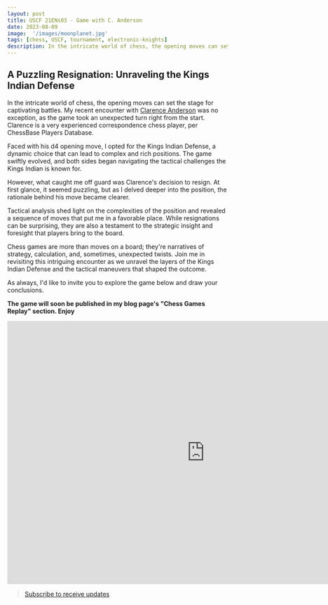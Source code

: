 ```yaml
---
layout: post
title: USCF 21ENs03 - Game with C. Anderson
date: 2023-08-09
image:  '/images/moonplanet.jpg'
tags: [chess, USCF, tournament, electronic-knights]
description: In the intricate world of chess, the opening moves can set the stage for captivating battles. My recent encounter with Clarence Anderson was no exception, as the game took an unexpected turn right from the start.
---
```



## A Puzzling Resignation: Unraveling the Kings Indian Defense

In the intricate world of chess, the opening moves can set the stage for captivating battles. My recent encounter with [Clarence Anderson](https://players.chessbase.com/en/player/anderson_clarence/7851) was no exception, as the game took an unexpected turn right from the start. Clarence is a very experienced correspondence chess player, per ChessBase Players Database.

Faced with his d4 opening move, I opted for the Kings Indian Defense, a dynamic choice that can lead to complex and rich positions. The game swiftly evolved, and both sides began navigating the tactical challenges the Kings Indian is known for.

However, what caught me off guard was Clarence's decision to resign. At first glance, it seemed puzzling, but as I delved deeper into the position, the rationale behind his move became clearer.

Tactical analysis shed light on the complexities of the position and revealed a sequence of moves that put me in a favorable place. While resignations can be surprising, they are also a testament to the strategic insight and foresight that players bring to the board.

Chess games are more than moves on a board; they're narratives of strategy, calculation, and, sometimes, unexpected twists. Join me in revisiting this intriguing encounter as we unravel the layers of the Kings Indian Defense and the tactical maneuvers that shaped the outcome.

As always, I'd like to invite you to explore the game below and draw your conclusions.

**The game will soon be published in my blog page's "Chess Games Replay" section. Enjoy**

<iframe style='border: 0;' width='900px' height='600px' src='https://share.chessbase.com/SharedGames/frame/?p=O8b5vJb/1NPMJVoJesJj+5nOP5v/jz9d/h7gOqKIGbPBVQoKQaQpElqfm1Id7jFW'></iframe>

> [Subscribe to receive updates](https://follow.it/senior-chess-improver?leanpub)